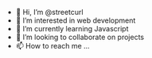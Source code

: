 - 👋 Hi, I’m @streetcurl
- 👀 I’m interested in web development
- 🌱 I’m currently learning Javascript
- 💞️ I’m looking to collaborate on projects
- 📫 How to reach me ...

<!---
streetcurl/streetcurl is a ✨ special ✨ repository because its `README.md` (this file) appears on your GitHub profile.
You can click the Preview link to take a look at your changes.
--->
